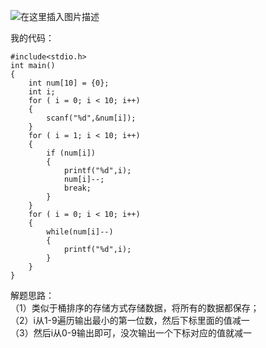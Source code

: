 ﻿![在这里插入图片描述](https://img-blog.csdnimg.cn/20190809154836887.png?x-oss-process=image/watermark,type_ZmFuZ3poZW5naGVpdGk,shadow_10,text_aHR0cHM6Ly9ibG9nLmNzZG4ubmV0L3UwMTIwMTE5MTI=,size_16,color_FFFFFF,t_70)  
  
  我的代码：  
  

```
#include<stdio.h>
int main()
{
	int num[10] = {0};
	int i;
	for ( i = 0; i < 10; i++)
	{
		scanf("%d",&num[i]);
	}
	for ( i = 1; i < 10; i++)
	{
		if (num[i])
		{
			printf("%d",i);
			num[i]--;
			break;
		}
	}
	for ( i = 0; i < 10; i++)
	{
		while(num[i]--)
		{
			printf("%d",i);
		}
	}
}
```

  
  解题思路：  
  （1）类似于桶排序的存储方式存储数据，将所有的数据都保存；  
  （2）i从1-9遍历输出最小的第一位数，然后下标里面的值减一  
  （3）然后i从0-9输出即可，没次输出一个下标对应的值就减一
